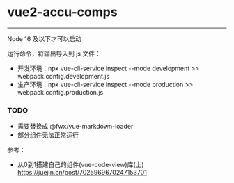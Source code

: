# vue2-accu-comps

---

Node 16 及以下才可以启动


运行命令，将输出导入到 js 文件：
- 开发环境：npx vue-cli-service inspect --mode development >> webpack.config.development.js
- 生产环境：npx vue-cli-service inspect --mode production >> webpack.config.production.js

### TODO

- 需要替换成 @fwx/vue-markdown-loader
- 部分组件无法正常运行


参考：

- 从0到1搭建自己的组件(vue-code-view)库(上) https://juejin.cn/post/7025969670247153701
